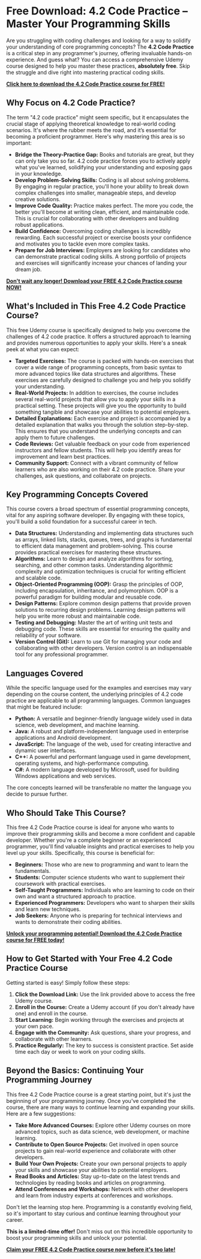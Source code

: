 # Free Download: 4.2 Code Practice – Master Your Programming Skills

Are you struggling with coding challenges and looking for a way to solidify your understanding of core programming concepts? The **4.2 Code Practice** is a critical step in any programmer's journey, offering invaluable hands-on experience. And guess what? You can access a comprehensive Udemy course designed to help you master these practices, **absolutely free**. Skip the struggle and dive right into mastering practical coding skills.

[**Click here to download the 4.2 Code Practice course for FREE!**](https://udemywork.com/4-2-code-practice)

## Why Focus on 4.2 Code Practice?

The term "4.2 code practice" might seem specific, but it encapsulates the crucial stage of applying theoretical knowledge to real-world coding scenarios. It's where the rubber meets the road, and it’s essential for becoming a proficient programmer. Here's why mastering this area is so important:

*   **Bridge the Theory-Practice Gap:** Books and tutorials are great, but they can only take you so far. 4.2 code practice forces you to actively apply what you've learned, solidifying your understanding and exposing gaps in your knowledge.
*   **Develop Problem-Solving Skills:** Coding is all about solving problems. By engaging in regular practice, you'll hone your ability to break down complex challenges into smaller, manageable steps, and develop creative solutions.
*   **Improve Code Quality:** Practice makes perfect. The more you code, the better you'll become at writing clean, efficient, and maintainable code. This is crucial for collaborating with other developers and building robust applications.
*   **Build Confidence:** Overcoming coding challenges is incredibly rewarding. Each successful project or exercise boosts your confidence and motivates you to tackle even more complex tasks.
*   **Prepare for Job Interviews:** Employers are looking for candidates who can demonstrate practical coding skills. A strong portfolio of projects and exercises will significantly increase your chances of landing your dream job.

[**Don't wait any longer! Download your FREE 4.2 Code Practice course NOW!**](https://udemywork.com/4-2-code-practice)

## What's Included in This Free 4.2 Code Practice Course?

This free Udemy course is specifically designed to help you overcome the challenges of 4.2 code practice. It offers a structured approach to learning and provides numerous opportunities to apply your skills. Here's a sneak peek at what you can expect:

*   **Targeted Exercises:** The course is packed with hands-on exercises that cover a wide range of programming concepts, from basic syntax to more advanced topics like data structures and algorithms. These exercises are carefully designed to challenge you and help you solidify your understanding.
*   **Real-World Projects:** In addition to exercises, the course includes several real-world projects that allow you to apply your skills in a practical setting. These projects will give you the opportunity to build something tangible and showcase your abilities to potential employers.
*   **Detailed Explanations:** Each exercise and project is accompanied by a detailed explanation that walks you through the solution step-by-step. This ensures that you understand the underlying concepts and can apply them to future challenges.
*   **Code Reviews:** Get valuable feedback on your code from experienced instructors and fellow students. This will help you identify areas for improvement and learn best practices.
*   **Community Support:** Connect with a vibrant community of fellow learners who are also working on their 4.2 code practice. Share your challenges, ask questions, and collaborate on projects.

## Key Programming Concepts Covered

This course covers a broad spectrum of essential programming concepts, vital for any aspiring software developer. By engaging with these topics, you'll build a solid foundation for a successful career in tech.

*   **Data Structures:** Understanding and implementing data structures such as arrays, linked lists, stacks, queues, trees, and graphs is fundamental to efficient data management and problem-solving. This course provides practical exercises for mastering these structures.
*   **Algorithms:** Learn to design and analyze algorithms for sorting, searching, and other common tasks. Understanding algorithmic complexity and optimization techniques is crucial for writing efficient and scalable code.
*   **Object-Oriented Programming (OOP):** Grasp the principles of OOP, including encapsulation, inheritance, and polymorphism. OOP is a powerful paradigm for building modular and reusable code.
*   **Design Patterns:** Explore common design patterns that provide proven solutions to recurring design problems. Learning design patterns will help you write more robust and maintainable code.
*   **Testing and Debugging:** Master the art of writing unit tests and debugging code. These skills are essential for ensuring the quality and reliability of your software.
*   **Version Control (Git):** Learn to use Git for managing your code and collaborating with other developers. Version control is an indispensable tool for any professional programmer.

## Languages Covered

While the specific language used for the examples and exercises may vary depending on the course content, the underlying principles of 4.2 code practice are applicable to all programming languages. Common languages that might be featured include:

*   **Python:** A versatile and beginner-friendly language widely used in data science, web development, and machine learning.
*   **Java:** A robust and platform-independent language used in enterprise applications and Android development.
*   **JavaScript:** The language of the web, used for creating interactive and dynamic user interfaces.
*   **C++:** A powerful and performant language used in game development, operating systems, and high-performance computing.
*   **C#:** A modern language developed by Microsoft, used for building Windows applications and web services.

The core concepts learned will be transferable no matter the language you decide to pursue further.

## Who Should Take This Course?

This free 4.2 Code Practice course is ideal for anyone who wants to improve their programming skills and become a more confident and capable developer. Whether you're a complete beginner or an experienced programmer, you'll find valuable insights and practical exercises to help you level up your skills. Specifically, this course is beneficial for:

*   **Beginners:** Those who are new to programming and want to learn the fundamentals.
*   **Students:** Computer science students who want to supplement their coursework with practical exercises.
*   **Self-Taught Programmers:** Individuals who are learning to code on their own and want a structured approach to practice.
*   **Experienced Programmers:** Developers who want to sharpen their skills and learn new techniques.
*   **Job Seekers:** Anyone who is preparing for technical interviews and wants to demonstrate their coding abilities.

[**Unlock your programming potential! Download the 4.2 Code Practice course for FREE today!**](https://udemywork.com/4-2-code-practice)

## How to Get Started with Your Free 4.2 Code Practice Course

Getting started is easy! Simply follow these steps:

1.  **Click the Download Link:** Use the link provided above to access the free Udemy course.
2.  **Enroll in the Course:** Create a Udemy account (if you don't already have one) and enroll in the course.
3.  **Start Learning:** Begin working through the exercises and projects at your own pace.
4.  **Engage with the Community:** Ask questions, share your progress, and collaborate with other learners.
5.  **Practice Regularly:** The key to success is consistent practice. Set aside time each day or week to work on your coding skills.

## Beyond the Basics: Continuing Your Programming Journey

This free 4.2 Code Practice course is a great starting point, but it's just the beginning of your programming journey. Once you've completed the course, there are many ways to continue learning and expanding your skills. Here are a few suggestions:

*   **Take More Advanced Courses:** Explore other Udemy courses on more advanced topics, such as data science, web development, or machine learning.
*   **Contribute to Open Source Projects:** Get involved in open source projects to gain real-world experience and collaborate with other developers.
*   **Build Your Own Projects:** Create your own personal projects to apply your skills and showcase your abilities to potential employers.
*   **Read Books and Articles:** Stay up-to-date on the latest trends and technologies by reading books and articles on programming.
*   **Attend Conferences and Workshops:** Network with other developers and learn from industry experts at conferences and workshops.

Don't let the learning stop here. Programming is a constantly evolving field, so it's important to stay curious and continue learning throughout your career.

**This is a limited-time offer!** Don't miss out on this incredible opportunity to boost your programming skills and unlock your potential.

[**Claim your FREE 4.2 Code Practice course now before it's too late!**](https://udemywork.com/4-2-code-practice)
